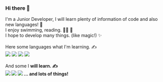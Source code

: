 ### Hi there 👋
I'm a Junior Developer, I will learn plenty of information of code and also new languages! 🚀 <br/>
I enjoy swimming, reading. 🏊‍♂️ 📖 <br/>
I hope to develop many things. (like magic!) ✨ <br/>
<br/>
Here some languages what I'm learning. ✍
<br/>
<img src="https://img.shields.io/badge/Html-E34F26?style=flat-square&logo=Html5&logoColor=white"/>
<img src="https://img.shields.io/badge/Css-1572B6?style=flat-square&logo=Css3&logoColor=white"/>
<img src="https://img.shields.io/badge/Javascript-F7DF1E?style=flat-square&logo=Javascript&logoColor=white"/>
<img src="https://img.shields.io/badge/Git-F05032?style=flat-square&logo=Git&logoColor=white"/>
<br/>
<br/>
And some I <b>will<b/> learn. ✍
<br/>
<img src="https://img.shields.io/badge/Node.js-339933?style=flat-square&logo=Node.js&logoColor=white"/>
<img src="https://img.shields.io/badge/React-61DAFB?style=flat-square&logo=React&logoColor=white"/>
<img src="https://img.shields.io/badge/Python-3776AB?style=flat-square&logo=Python&logoColor=white"/>
 ... and lots of things!
 <br/><br/>
